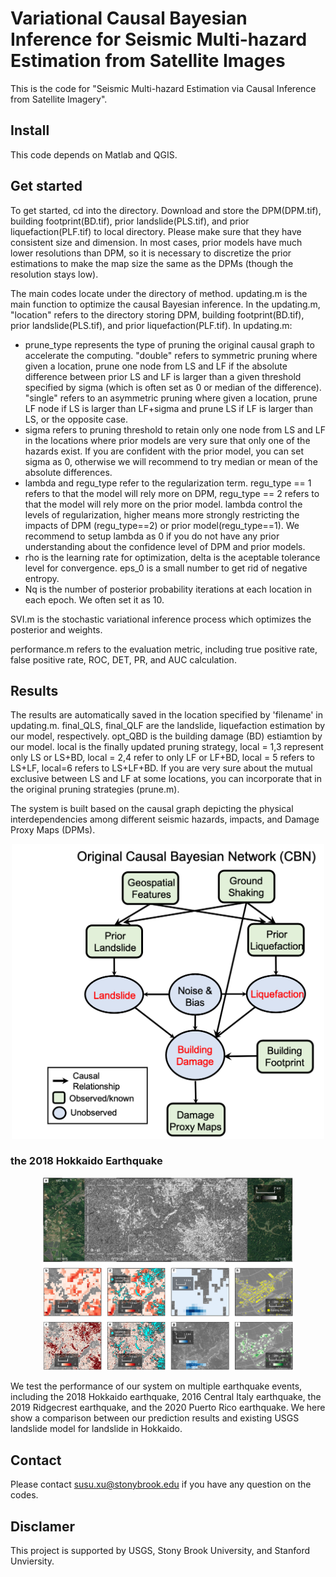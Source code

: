 # Variational Causal Bayesian Inference for Seismic Multi-hazard Estimation from Satellite Images
This is the code for "Seismic Multi-hazard Estimation via Causal Inference from Satellite Imagery".

## Install
This code depends on Matlab and QGIS.

## Get started
To get started, cd into the directory. Download and store the DPM(DPM.tif), building footprint(BD.tif), prior landslide(PLS.tif), and prior liquefaction(PLF.tif) to local directory. Please make sure that they have consistent size and dimension. In most cases, prior models have much lower resolutions than DPM, so it is necessary to discretize the prior estimations to make the map size the same as the DPMs (though the resolution stays low).

The main codes locate under the directory of method.
updating.m is the main function to optimize the causal Bayesian inference. In the updating.m, "location" refers to the directory storing DPM, building footprint(BD.tif), prior landslide(PLS.tif), and prior liquefaction(PLF.tif). In updating.m: 
* prune_type represents the type of pruning the original causal graph to accelerate the computing. "double" refers to symmetric pruning where given a location, prune one node from LS and LF if the absolute difference between prior LS and LF is larger than a given threshold specified by sigma (which is often set as 0 or median of the difference). "single" refers to an asymmetric pruning where given a location, prune LF node if LS is larger than LF+sigma and prune LS if LF is larger than LS, or the opposite case. 
* sigma refers to pruning threshold to retain only one node from LS and LF in the locations where prior models are very sure that only one of the hazards exist. If you are confident with the prior model, you can set sigma as 0, otherwise we will recommend to try median or mean of the absolute differences. 
* lambda and regu_type refer to the regularization term. regu_type == 1 refers to that the model will rely more on DPM, regu_type == 2 refers to that the model will rely more on the prior model. lambda control the levels of regularization, higher means more strongly restricting the impacts of DPM (regu_type==2) or prior model(regu_type==1). We recommend to setup lambda as 0 if you do not have any prior understanding about the confidence level of DPM and prior models.
* rho is the learning rate for optimization, delta is the aceptable tolerance level for convergence. eps_0 is a small number to get rid of negative entropy. 
* Nq is the number of posterior probability iterations at each location in each epoch. We often set it as 10.

SVI.m is the stochastic variational inference process which optimizes the posterior and weights. 

performance.m refers to the evaluation metric, including true positive rate, false positive rate, ROC, DET, PR, and AUC calculation. 

## Results
The results are automatically saved in the location specified by 'filename' in updating.m. final_QLS, final_QLF are the landslide, liquefaction estimation by our model, respectively. opt_QBD is the building damage (BD) estiamtion by our model. local is the finally updated pruning strategy, local = 1,3 represent only LS or LS+BD, local = 2,4 refer to only LF or LF+BD, local = 5 refers to LS+LF, local=6 refers to LS+LF+BD. If you are very sure about the mutual exclusive between LS and LF at some locations, you can incorporate that in the original pruning strategies (prune.m).

The system is built based on the causal graph depicting the physical interdependencies among different seismic hazards, impacts, and Damage Proxy Maps (DPMs).
<p align="center">
    <img src="figures/causal_graph.png" width="500"\>
</p>


### the 2018 Hokkaido Earthquake

<p align="center">
    <img src="figures/hokkaido_roc.jpg" width="400"\>
</p>

We test the performance of our system on multiple earthquake events, including the 2018 Hokkaido earthquake, 2016 Central Italy earthquake, the 2019 Ridgecrest earthquake, and the 2020 Puerto Rico earthquake. We here show a comparison between our prediction results and existing USGS landslide model for landslide in Hokkaido. 


## Contact
Please contact susu.xu@stonybrook.edu if you have any question on the codes.

## Disclamer
This project is supported by USGS, Stony Brook University, and Stanford Unviersity. 
